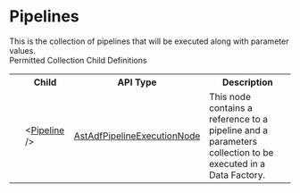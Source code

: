 # Pipelines

<div class="LanguageSummary"><div class ="SummaryItem">This is the collection of pipelines that will be executed along with parameter values.</div></div><div class="SchemaBindingGroup"><div class="SchemaBindingGroupHeader">Permitted Collection Child Definitions</div><table id="SchemaBindingList" class="SchemaBindingList"><tbody><tr><th class="SchemaBindingIconColumnHeader">&nbsp;</th><th class="SchemaBindingNameColumnHeader">Child</th><th class="SchemaBindingTypeColumnHeader">API Type</th><th class="SchemaBindingSummaryColumnHeader">Description</th></tr><tr class="cd0"><td class="SchemaBindingIcon"><div class="NotRequired" /></td><td class="SchemaBindingName"><span class="punc">&lt;</span><a href=../api-reference/Varigence.Languages.Biml.DataFactory.AstAdfPipelineExecutionNode.html">Pipeline</a><span class="punc"> /&gt;</span></td><td class="SchemaBindingType"><a href="Varigence.Languages.Biml.DataFactory.AstAdfPipelineExecutionNode.html">AstAdfPipelineExecutionNode</a></td><td class="SchemaBindingSummary">This node contains a reference to a pipeline and a parameters collection to be executed in a Data Factory.</td></tr></tbody></table></div>